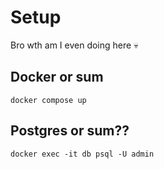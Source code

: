 # Setup

Bro wth am I even doing here :skull:

## Docker or sum

`docker compose up`

## Postgres or sum??

`docker exec -it db psql -U admin`

